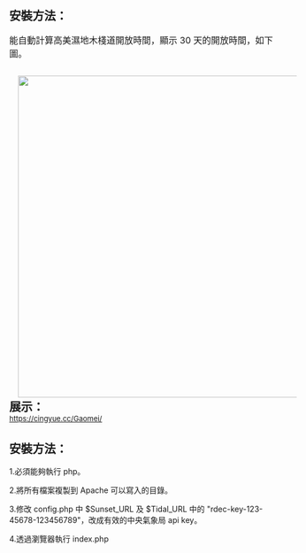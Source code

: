 <h2 style="text-align: left;">安裝方法：</h2><span style="font-size: medium; font-weight: normal;">能自動計算高美濕地木棧道開放時間，顯示 30 天的開放時間，如下圖</span><span style="font-size: medium; font-weight: normal;">。</span><div><h2 style="text-align: left;"><div style="font-size: medium; font-weight: normal;"><a href="https://cingyue.cc/Gaomei/" style="margin-left: 1em; margin-right: 1em; text-align: center;" target="_blank"><img border="0" data-original-height="765" data-original-width="841" height="582" src="https://1.bp.blogspot.com/-01KMEYVwai8/Y2EmB9GkczI/AAAAAAACoLY/obbTtEhV1G4RiAriO6QCNL2SJTI1VLm3wCNcBGAsYHQ/w640-h582/%25E6%2593%25B7%25E5%258F%2596.PNG" width="640" /></a></div><div>展示：</div><span style="font-size: small;"><span style="font-weight: 400;"><a href="https://cingyue.cc/Gaomei/">https://cingyue.cc/Gaomei/</a></span></span></h2><h2 style="text-align: left;">安裝方法：</h2><p>1.必須能夠執行 php。</p><p>2.將所有檔案複製到 Apache 可以寫入的目錄。</p><p>3.修改 config.php 中 $Sunset_URL 及 $Tidal_URL 中的 "rdec-key-123-45678-123456789"，改成有效的中央氣象局 api key。</p><p>4.透過瀏覽器執行 index.php</p><p><br /></p></div>
